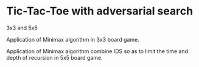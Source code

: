 # Tic-Tac-Toe with adversarial search
3x3 and 5x5

Application of Minimax algorithm in 3x3 board game.

Application of Minimax algorithm combine IDS so as to limit the time and depth of recursion in 5x5 board game.
